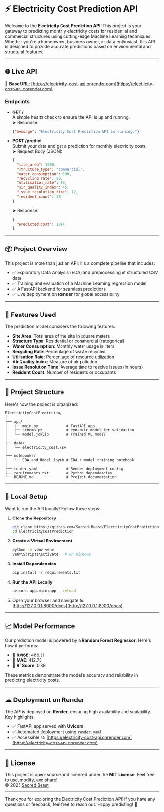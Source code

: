 # ⚡ Electricity Cost Prediction API

Welcome to the **Electricity Cost Prediction API**! This project is your gateway to predicting monthly electricity costs for residential and commercial structures using cutting-edge Machine Learning techniques. Whether you're a homeowner, business owner, or data enthusiast, this API is designed to provide accurate predictions based on environmental and structural features.

---

## 🌐 Live API

🔗 **Base URL**: [https://electricity-cost-api.onrender.com](https://electricity-cost-api.onrender.com)

### Endpoints

- **GET /**  
  A simple health check to ensure the API is up and running.  
  ➤ Response:  
  ```json
  {"message": "Electricity Cost Prediction API is running."}
  ```

- **POST /predict**  
  Submit your data and get a prediction for monthly electricity costs.  
  ➤ Request Body (JSON):

  ```json
  {
    "site_area": 1500,
    "structure_type": "commercial",
    "water_consumption": 600,
    "recycling_rate": 50,
    "utilisation_rate": 80,
    "air_quality_index": 45,
    "issue_resolution_time": 12,
    "resident_count": 30
  }
  ```

  ➤ Response:

  ```json
  {
    "predicted_cost": 1894
  }
  ```

---

## 📦 Project Overview

This project is more than just an API; it's a complete pipeline that includes:

* ✅ Exploratory Data Analysis (EDA) and preprocessing of structured CSV data
* ✅ Training and evaluation of a Machine Learning regression model
* ✅ A FastAPI backend for seamless predictions
* ✅ Live deployment on **Render** for global accessibility

---

## 🧠 Features Used

The prediction model considers the following features:

* **Site Area**: Total area of the site in square meters
* **Structure Type**: Residential or commercial (categorical)
* **Water Consumption**: Monthly water usage in liters
* **Recycling Rate**: Percentage of waste recycled
* **Utilisation Rate**: Percentage of resource utilization
* **Air Quality Index**: Measure of air pollution
* **Issue Resolution Time**: Average time to resolve issues (in hours)
* **Resident Count**: Number of residents or occupants

---

## 📁 Project Structure

Here's how the project is organized:

```
ElectricityCostPrediction/
│
├── app/
│   ├── main.py             # FastAPI app
│   ├── schema.py           # Pydantic model for validation
│   └── model.joblib        # Trained ML model
│
├── data/
│   └── electricity_cost.csv
│
├── notebooks/
│   └── EDA_and_Model.ipynb # EDA + model training notebook
│
├── render.yaml             # Render deployment config
├── requirements.txt        # Python dependencies
└── README.md               # Project documentation
```

---

## 🚀 Local Setup

Want to run the API locally? Follow these steps:

1. **Clone the Repository**

   ```bash
   git clone https://github.com/Sacred-Beast/ElectricityCostPrediction.git
   cd ElectricityCostPrediction
   ```

2. **Create a Virtual Environment**

   ```bash
   python -m venv venv
   venv\Scripts\activate   # On Windows
   ```

3. **Install Dependencies**

   ```bash
   pip install -r requirements.txt
   ```

4. **Run the API Locally**

   ```bash
   uvicorn app.main:app --reload
   ```

5. Open your browser and navigate to:  
   [http://127.0.0.1:8000/docs](http://127.0.0.1:8000/docs)

---

## 📈 Model Performance

Our prediction model is powered by a **Random Forest Regressor**. Here's how it performs:

* 🔹 **RMSE**: 486.21
* 🔹 **MAE**: 412.78
* 🔹 **R² Score**: 0.89

These metrics demonstrate the model's accuracy and reliability in predicting electricity costs.

---

## ☁ Deployment on Render

The API is deployed on **Render**, ensuring high availability and scalability. Key highlights:

* ✅ FastAPI app served with **Uvicorn**
* ✅ Automated deployment using `render.yaml`
* ✅ Accessible at: [https://electricity-cost-api.onrender.com](https://electricity-cost-api.onrender.com)

---

## 📄 License

This project is open-source and licensed under the **MIT License**. Feel free to use, modify, and share!  
© 2025 [Sacred Beast](https://github.com/Sacred-Beast)

---

Thank you for exploring the Electricity Cost Prediction API! If you have any questions or feedback, feel free to reach out. Happy predicting! 🚀
